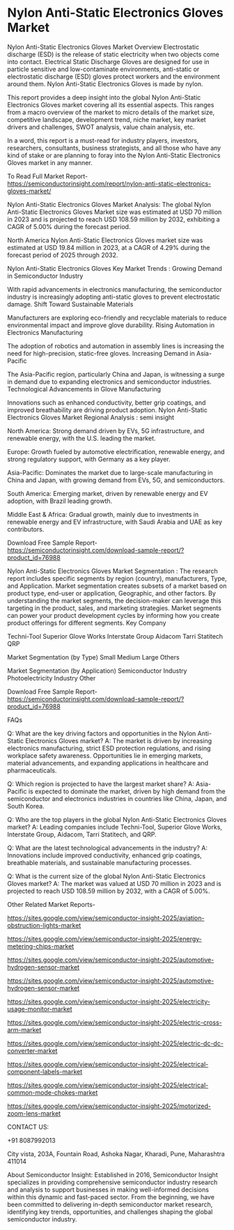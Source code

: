 <h1>Nylon Anti-Static Electronics Gloves Market</h1>
Nylon Anti-Static Electronics Gloves Market Overview
Electrostatic discharge (ESD) is the release of static electricity when two objects come into contact. Electrical Static Discharge Gloves are designed for use in particle sensitive and low-contaminate environments, anti-static or electrostatic discharge (ESD) gloves protect workers and the environment around them. Nylon Anti-Static Electronics Gloves is made by nylon.

This report provides a deep insight into the global Nylon Anti-Static Electronics Gloves market covering all its essential aspects. This ranges from a macro overview of the market to micro details of the market size, competitive landscape, development trend, niche market, key market drivers and challenges, SWOT analysis, value chain analysis, etc.

In a word, this report is a must-read for industry players, investors, researchers, consultants, business strategists, and all those who have any kind of stake or are planning to foray into the Nylon Anti-Static Electronics Gloves market in any manner.

To Read Full Market Report-
https://semiconductorinsight.com/report/nylon-anti-static-electronics-gloves-market/

Nylon Anti-Static Electronics Gloves Market Analysis:
The global Nylon Anti-Static Electronics Gloves Market size was estimated at USD 70 million in 2023 and is projected to reach USD 108.59 million by 2032, exhibiting a CAGR of 5.00% during the forecast period.

North America Nylon Anti-Static Electronics Gloves market size was estimated at USD 19.84 million in 2023, at a CAGR of 4.29% during the forecast period of 2025 through 2032.

Nylon Anti-Static Electronics Gloves Key Market Trends :
Growing Demand in Semiconductor Industry

With rapid advancements in electronics manufacturing, the semiconductor industry is increasingly adopting anti-static gloves to prevent electrostatic damage.
Shift Toward Sustainable Materials

Manufacturers are exploring eco-friendly and recyclable materials to reduce environmental impact and improve glove durability.
Rising Automation in Electronics Manufacturing

The adoption of robotics and automation in assembly lines is increasing the need for high-precision, static-free gloves.
Increasing Demand in Asia-Pacific

The Asia-Pacific region, particularly China and Japan, is witnessing a surge in demand due to expanding electronics and semiconductor industries.
Technological Advancements in Glove Manufacturing

Innovations such as enhanced conductivity, better grip coatings, and improved breathability are driving product adoption.
Nylon Anti-Static Electronics Gloves Market Regional Analysis :
semi insight

North America:
Strong demand driven by EVs, 5G infrastructure, and renewable energy, with the U.S. leading the market.

Europe:
Growth fueled by automotive electrification, renewable energy, and strong regulatory support, with Germany as a key player.

Asia-Pacific:
Dominates the market due to large-scale manufacturing in China and Japan, with growing demand from EVs, 5G, and semiconductors.

South America:
Emerging market, driven by renewable energy and EV adoption, with Brazil leading growth.

Middle East & Africa:
Gradual growth, mainly due to investments in renewable energy and EV infrastructure, with Saudi Arabia and UAE as key contributors.

Download Free Sample Report-
https://semiconductorinsight.com/download-sample-report/?product_id=76988

Nylon Anti-Static Electronics Gloves Market Segmentation :
The research report includes specific segments by region (country), manufacturers, Type, and Application. Market segmentation creates subsets of a market based on product type, end-user or application, Geographic, and other factors. By understanding the market segments, the decision-maker can leverage this targeting in the product, sales, and marketing strategies. Market segments can power your product development cycles by informing how you create product offerings for different segments.
Key Company

Techni-Tool
Superior Glove Works
Interstate Group
Aidacom
Tarri Statitech
QRP

Market Segmentation (by Type)
Small
Medium
Large
Others

Market Segmentation (by Application)
Semiconductor Industry
Photoelectricity Industry
Other

Download Free Sample Report-
https://semiconductorinsight.com/download-sample-report/?product_id=76988

FAQs


Q: What are the key driving factors and opportunities in the Nylon Anti-Static Electronics Gloves market?
A: The market is driven by increasing electronics manufacturing, strict ESD protection regulations, and rising workplace safety awareness. Opportunities lie in emerging markets, material advancements, and expanding applications in healthcare and pharmaceuticals.

Q: Which region is projected to have the largest market share?
A: Asia-Pacific is expected to dominate the market, driven by high demand from the semiconductor and electronics industries in countries like China, Japan, and South Korea.

Q: Who are the top players in the global Nylon Anti-Static Electronics Gloves market?
A: Leading companies include Techni-Tool, Superior Glove Works, Interstate Group, Aidacom, Tarri Statitech, and QRP.

Q: What are the latest technological advancements in the industry?
A: Innovations include improved conductivity, enhanced grip coatings, breathable materials, and sustainable manufacturing processes.

Q: What is the current size of the global Nylon Anti-Static Electronics Gloves market?
A: The market was valued at USD 70 million in 2023 and is projected to reach USD 108.59 million by 2032, with a CAGR of 5.00%.

Other Related Market Reports-

https://sites.google.com/view/semiconductor-insight-2025/aviation-obstruction-lights-market

https://sites.google.com/view/semiconductor-insight-2025/energy-metering-chips-market

https://sites.google.com/view/semiconductor-insight-2025/automotive-hydrogen-sensor-market

https://sites.google.com/view/semiconductor-insight-2025/automotive-hydrogen-sensor-market

https://sites.google.com/view/semiconductor-insight-2025/electricity-usage-monitor-market

https://sites.google.com/view/semiconductor-insight-2025/electric-cross-arm-market

https://sites.google.com/view/semiconductor-insight-2025/electric-dc-dc-converter-market

https://sites.google.com/view/semiconductor-insight-2025/electrical-component-labels-market

https://sites.google.com/view/semiconductor-insight-2025/electrical-common-mode-chokes-market

https://sites.google.com/view/semiconductor-insight-2025/motorized-zoom-lens-market

CONTACT US:

+91 8087992013

City vista, 203A, Fountain Road, Ashoka Nagar, Kharadi, Pune, Maharashtra 411014

About Semiconductor Insight:
Established in 2016, Semiconductor Insight specializes in providing comprehensive semiconductor industry research and analysis to support businesses in making well-informed decisions within this dynamic and fast-paced sector. From the beginning, we have been committed to delivering in-depth semiconductor market research, identifying key trends, opportunities, and challenges shaping the global semiconductor industry.
